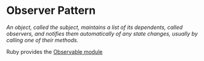 # Observer Pattern

*An object, called the subject, maintains a list of its dependents, called observers,
and notifies them automatically of any state changes, usually by calling one of their methods.*

Ruby provides the [Observable module](http://apidock.com/ruby/Observable)

